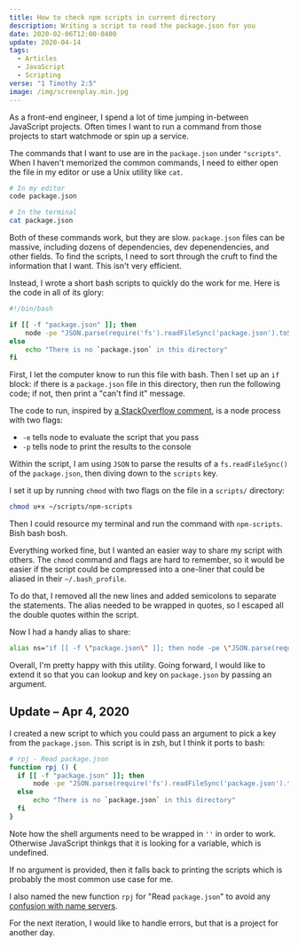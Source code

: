 ```yaml
---
title: How to check npm scripts in current directory
description: Writing a script to read the package.json for you
date: 2020-02-06T12:00-0400
update: 2020-04-14
tags:
  - Articles
  - JavaScript
  - Scripting
verse: "1 Timothy 2:5"
image: /img/screenplay.min.jpg
---
```


As a front-end engineer, I spend a lot of time jumping in-between JavaScript
projects. Often times I want to run a command from those projects to start
watchmode or spin up a service.

The commands that I want to use are in the `package.json` under `"scripts"`.
When I haven't memorized the common commands, I need to either open the file in
my editor or use a Unix utility like `cat`.

```bash
# In my editor
code package.json

# In the terminal
cat package.json
```

Both of these commands work, but they are slow. `package.json` files can be
massive, including dozens of dependencies, dev depenendencies, and other fields.
To find the scripts, I need to sort through the cruft to find the information
that I want. This isn't very efficient.

Instead, I wrote a short bash scripts to quickly do the work for me. Here is the
code in all of its glory:

```bash
#!/bin/bash

if [[ -f "package.json" ]]; then
    node -pe "JSON.parse(require('fs').readFileSync('package.json').toString()).scripts"
else
    echo "There is no `package.json` in this directory"
fi
```

First, I let the computer know to run this file with bash. Then I set up an `if`
block: if there is a `package.json` file in this directory, then run the
following code; if not, then print a "can't find it" message.

The code to run, inspired by
[a StackOverflow comment](https://stackoverflow.com/questions/1955505/parsing-json-with-unix-tools#comment36088507_18469304),
is a node process with two flags:

- `-e` tells node to evaluate the script that you pass
- `-p` tells node to print the results to the console

Within the script, I am using `JSON` to parse the results of a
`fs.readFileSync()` of the `package.json`, then diving down to the `scripts`
key.

I set it up by running `chmod` with two flags on the file in a `scripts/`
directory:

```bash
chmod u+x ~/scripts/npm-scripts
```

Then I could resource my terminal and run the command with `npm-scripts`. Bish
bash bosh.

Everything worked fine, but I wanted an easier way to share my script with
others. The `chmod` command and flags are hard to remember, so it would be
easier if the script could be compressed into a one-liner that could be aliased
in their `~/.bash_profile`.

To do that, I removed all the new lines and added semicolons to separate the
statements. The alias needed to be wrapped in quotes, so I escaped all the
double quotes within the script.

Now I had a handy alias to share:

```bash
alias ns="if [[ -f \"package.json\" ]]; then node -pe \"JSON.parse(require('fs').readFileSync('package.json').toString()).scripts\"; else echo \"There is no package.json in this directory\"; fi"
```

Overall, I'm pretty happy with this utility. Going forward, I would like to
extend it so that you can lookup and key on `package.json` by passing an
argument.

## Update – Apr 4, 2020

I created a new script to which you could pass an argument to pick a key from
the `package.json`. This script is in zsh, but I think it ports to bash:

```bash
# rpj - Read package.json
function rpj () {
  if [[ -f "package.json" ]]; then
      node -pe "JSON.parse(require('fs').readFileSync('package.json').toString())['$1' || 'scripts']"
  else
      echo "There is no `package.json` in this directory"
  fi
}
```

Note how the shell arguments need to be wrapped in `''` in order to work.
Otherwise JavaScript thinkgs that it is looking for a variable, which is
undefined.

If no argument is provided, then it falls back to printing the scripts which is
probably the most common use case for me.

I also named the new function `rpj` for "Read `package.json`" to avoid any
[confusion with name servers](https://en.wikipedia.org/wiki/Name_server).

For the next iteration, I would like to handle errors, but that is a project for
another day.
